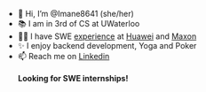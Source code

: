 
* 👋 Hi, I’m @Imane8641 (she/her)
* 📚 I am in 3rd of CS at UWaterloo
* 👩‍💻 I have SWE <a href="https://github.com/EnamiYa/Resume/blob/main/resume.pdf">experience</a> at <a href="https://www.maxon.net/en/">Huawei</a> and <a href="https://www.maxon.net/en/">Maxon</a>
* ✨ I enjoy backend development, Yoga and Poker
* 📫 Reach me on <a href="https://www.linkedin.com/in/iyacoubi/" >Linkedin</a>
  <br>
  <br>
  <strong>
     Looking for SWE internships!
  </strong>
